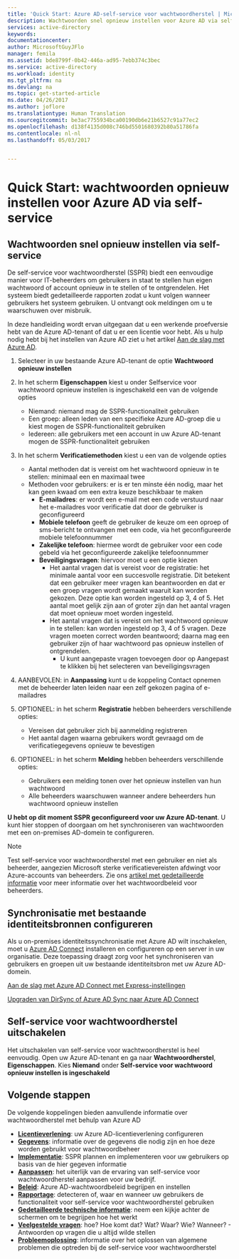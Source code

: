```yaml
---
title: 'Quick Start: Azure AD-self-service voor wachtwoordherstel | Microsoft Docs'
description: Wachtwoorden snel opnieuw instellen voor Azure AD via self-service
services: active-directory
keywords: 
documentationcenter: 
author: MicrosoftGuyJFlo
manager: femila
ms.assetid: bde8799f-0b42-446a-ad95-7ebb374c3bec
ms.service: active-directory
ms.workload: identity
ms.tgt_pltfrm: na
ms.devlang: na
ms.topic: get-started-article
ms.date: 04/26/2017
ms.author: joflore
ms.translationtype: Human Translation
ms.sourcegitcommit: be3ac7755934bca00190db6e21b6527c91a77ec2
ms.openlocfilehash: d138f4135d008c746bd5501680392b80a51786fa
ms.contentlocale: nl-nl
ms.lasthandoff: 05/03/2017


---
```

# <a name="quick-start-azure-ad-self-service-password-reset"></a>Quick Start: wachtwoorden opnieuw instellen voor Azure AD via self-service

## <a name="rapidly-deploy-self-service-password-reset"></a>Wachtwoorden snel opnieuw instellen via self-service

De self-service voor wachtwoordherstel (SSPR) biedt een eenvoudige manier voor IT-beheerders om gebruikers in staat te stellen hun eigen wachtwoord of account opnieuw in te stellen of te ontgrendelen. Het systeem biedt gedetailleerde rapporten zodat u kunt volgen wanneer gebruikers het systeem gebruiken. U ontvangt ook meldingen om u te waarschuwen over misbruik.

In deze handleiding wordt ervan uitgegaan dat u een werkende proefversie hebt van de Azure AD-tenant of dat u er een licentie voor hebt. Als u hulp nodig hebt bij het instellen van Azure AD ziet u het artikel [Aan de slag met Azure AD](https://azure.microsoft.com/trial/get-started-active-directory/).

1. Selecteer in uw bestaande Azure AD-tenant de optie **Wachtwoord opnieuw instellen**

2. In het scherm **Eigenschappen** kiest u onder Selfservice voor wachtwoord opnieuw instellen is ingeschakeld een van de volgende opties
    * Niemand: niemand mag de SSPR-functionaliteit gebruiken
    * Een groep: alleen leden van een specifieke Azure AD-groep die u kiest mogen de SSPR-functionaliteit gebruiken
    * Iedereen: alle gebruikers met een account in uw Azure AD-tenant mogen de SSPR-functionaliteit gebruiken

3. In het scherm **Verificatiemethoden** kiest u een van de volgende opties
    * Aantal methoden dat is vereist om het wachtwoord opnieuw in te stellen: minimaal een en maximaal twee
    * Methoden voor gebruikers: er is er ten minste één nodig, maar het kan geen kwaad om een extra keuze beschikbaar te maken
        * **E-mailadres**: er wordt een e-mail met een code verstuurd naar het e-mailadres voor verificatie dat door de gebruiker is geconfigureerd
        * **Mobiele telefoon** geeft de gebruiker de keuze om een oproep of sms-bericht te ontvangen met een code, via het geconfigureerde mobiele telefoonnummer
        * **Zakelijke telefoon**: hiermee wordt de gebruiker voor een code gebeld via het geconfigureerde zakelijke telefoonnummer
        * **Beveiligingsvragen**: hiervoor moet u een optie kiezen
            * Het aantal vragen dat is vereist voor de registratie: het minimale aantal voor een succesvolle registratie. Dit betekent dat een gebruiker meer vragen kan beantwoorden en dat er een groep vragen wordt gemaakt waaruit kan worden gekozen. Deze optie kan worden ingesteld op 3, 4 of 5. Het aantal moet gelijk zijn aan of groter zijn dan het aantal vragen dat moet opnieuw moet worden ingesteld.
            * Het aantal vragen dat is vereist om het wachtwoord opnieuw in te stellen: kan worden ingesteld op 3, 4 of 5 vragen. Deze vragen moeten correct worden beantwoord; daarna mag een gebruiker zijn of haar wachtwoord pas opnieuw instellen of ontgrendelen.
                * U kunt aangepaste vragen toevoegen door op Aangepast te klikken bij het selecteren van beveiligingsvragen

4. AANBEVOLEN: in **Aanpassing** kunt u de koppeling Contact opnemen met de beheerder laten leiden naar een zelf gekozen pagina of e-mailadres

5. OPTIONEEL: in het scherm **Registratie** hebben beheerders verschillende opties:
    * Vereisen dat gebruiker zich bij aanmelding registreren
    * Het aantal dagen waarna gebruikers wordt gevraagd om de verificatiegegevens opnieuw te bevestigen

6. OPTIONEEL: in het scherm **Melding** hebben beheerders verschillende opties:
    * Gebruikers een melding tonen over het opnieuw instellen van hun wachtwoord
    * Alle beheerders waarschuwen wanneer andere beheerders hun wachtwoord opnieuw instellen

**U hebt op dit moment SSPR geconfigureerd voor uw Azure AD-tenant**. U kunt hier stoppen of doorgaan om het synchroniseren van wachtwoorden met een on-premises AD-domein te configureren.

> [!NOTE]
> Test self-service voor wachtwoordherstel met een gebruiker en niet als beheerder, aangezien Microsoft sterke verificatievereisten afdwingt voor Azure-accounts van beheerders. Zie ons [artikel met gedetailleerde informatie](active-directory-passwords-how-it-works.md) voor meer informatie over het wachtwoordbeleid voor beheerders.

## <a name="configure-synchronization-to-existing-identity-source"></a>Synchronisatie met bestaande identiteitsbronnen configureren

Als u on-premises identiteitssynchronisatie met Azure AD wilt inschakelen, moet u [Azure AD Connect](/connect/active-directory-aadconnect.md) installeren en configureren op een server in uw organisatie. Deze toepassing draagt zorg voor het synchroniseren van gebruikers en groepen uit uw bestaande identiteitsbron met uw Azure AD-domein.

[Aan de slag met Azure AD Connect met Express-instellingen](/connect/active-directory-aadconnect-get-started-express.md)

[Upgraden van DirSync of Azure AD Sync naar Azure AD Connect](/connect/active-directory-aadconnect-dirsync-deprecated.md)

## <a name="disabling-self-service-password-reset"></a>Self-service voor wachtwoordherstel uitschakelen

Het uitschakelen van self-service voor wachtwoordherstel is heel eenvoudig. Open uw Azure AD-tenant en ga naar **Wachtwoordherstel**, **Eigenschappen**. Kies **Niemand** onder **Self-service voor wachtwoord opnieuw instellen is ingeschakeld**

## <a name="next-steps"></a>Volgende stappen
De volgende koppelingen bieden aanvullende informatie over wachtwoordherstel met behulp van Azure AD

* [**Licentieverlening**](active-directory-passwords-licensing.md): uw Azure AD-licentieverlening configureren
* [**Gegevens**](active-directory-passwords-data.md): informatie over de gegevens die nodig zijn en hoe deze worden gebruikt voor wachtwoordbeheer
* [**Implementatie**](active-directory-passwords-best-practices.md): SSPR plannen en implementeren voor uw gebruikers op basis van de hier gegeven informatie
* [**Aanpassen**](active-directory-passwords-customize.md): het uiterlijk van de ervaring van self-service voor wachtwoordherstel aanpassen voor uw bedrijf.
* [**Beleid**](active-directory-passwords-policy.md): Azure AD-wachtwoordbeleid begrijpen en instellen
* [**Rapportage**](active-directory-passwords-reporting.md): detecteren of, waar en wanneer uw gebruikers de functionaliteit voor self-service voor wachtwoordherstel gebruiken
* [**Gedetailleerde technische informatie**](active-directory-passwords-how-it-works.md): neem een kijkje achter de schermen om te begrijpen hoe het werkt
* [**Veelgestelde vragen**](active-directory-passwords-faq.md): hoe? Hoe komt dat? Wat? Waar? Wie? Wanneer? - Antwoorden op vragen die u altijd wilde stellen
* [**Probleemoplossing**](active-directory-passwords-troubleshoot.md): informatie over het oplossen van algemene problemen die optreden bij de self-service voor wachtwoordherstel

